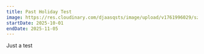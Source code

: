 ```yaml
---
title: Past Holiday Test
image: https://res.cloudinary.com/djaasqsts/image/upload/v1761996029/sz0375-Hero_SIS_Urlaub-362686_vjtfg6.jpg
startDate: 2025-10-01
endDate: 2025-11-05
---
```

Just a test
